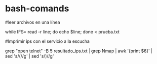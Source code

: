 # bash-comands


#leer archivos en una línea

while IFS= read -r line; do echo $line; done < prueba.txt

#Imprimir ips con el servicio a la escucha

grep "open  telnet" -B 5 resultado_ips.txt | grep Nmap  | awk '{print $6}' | sed 's/(//g' | sed 's/)//g'
